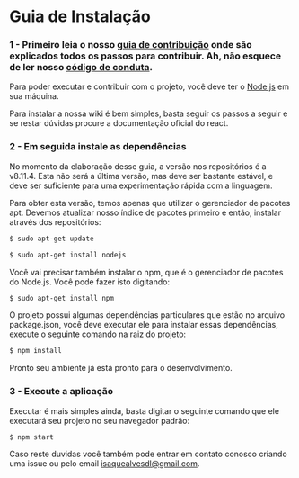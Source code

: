 # Guia de Instalação

### 1 - Primeiro leia o nosso [guia de contribuição](docs/CONTRIBUTING.md) onde são explicados todos os passos para contribuir. Ah, não esquece de ler nosso [código de conduta](docs/CODE_OF_CONDUCT.md).
Para poder executar e contribuir com o projeto, você deve ter o [Node.js](https://nodejs.org/en/) em sua máquina.

Para instalar a nossa wiki é bem simples, basta seguir os passos a seguir e se restar dúvidas procure a documentação oficial do react.


### 2 - Em seguida instale as dependências

No momento da elaboração desse guia, a versão nos repositórios é a v8.11.4. Esta não será a última versão, mas deve ser bastante estável, e deve ser suficiente para uma experimentação rápida com a linguagem.

Para obter esta versão, temos apenas que utilizar o gerenciador de pacotes apt. Devemos atualizar nosso índice de pacotes primeiro e então, instalar através dos repositórios:

```bash
$ sudo apt-get update
```
```bash
$ sudo apt-get install nodejs
```

Você vai precisar também instalar o npm, que é o gerenciador de pacotes do Node.js. Você pode fazer isto digitando:

```bash
$ sudo apt-get install npm
```

O projeto possui algumas dependências particulares que estão no arquivo package.json, você deve executar ele para instalar essas dependências, execute o seguinte comando na raiz do projeto:

```bash
$ npm install
```

Pronto seu ambiente já está pronto para o desenvolvimento.

### 3 - Execute a aplicação

Executar é mais simples ainda, basta digitar o seguinte comando que ele executará seu projeto no seu navegador padrão:

```bash
$ npm start
```

Caso reste duvidas você também pode entrar em contato conosco criando uma issue ou pelo email isaquealvesdl@gmail.com.  
